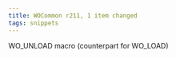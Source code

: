 ```yaml
---
title: WOCommon r211, 1 item changed
tags: snippets
---
```


WO_UNLOAD macro (counterpart for WO_LOAD)
